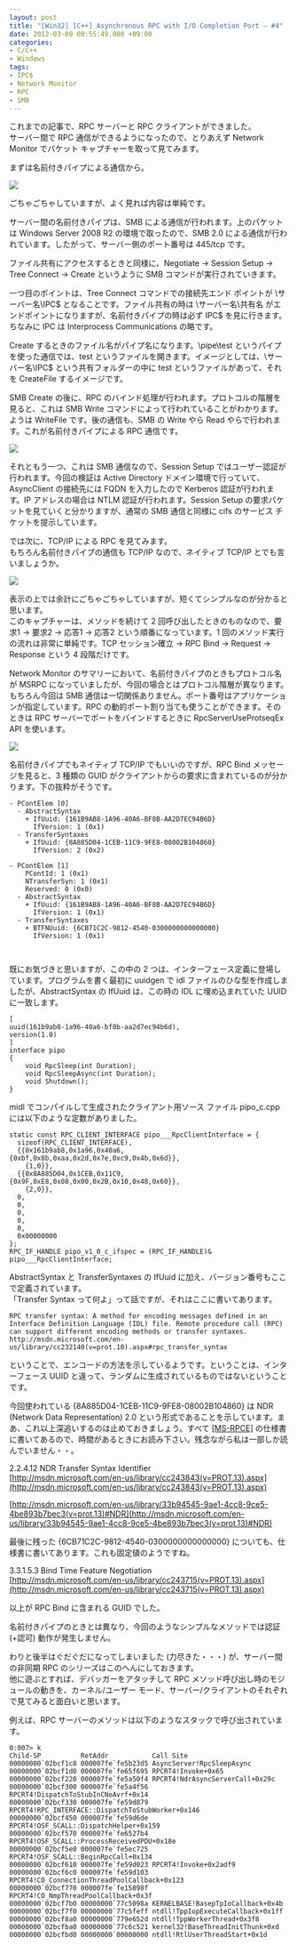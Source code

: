 ```yaml
---
layout: post
title: "[Win32] [C++] Asynchronous RPC with I/O Completion Port – #4"
date: 2012-03-09 00:55:49.000 +09:00
categories:
- C/C++
- Windows
tags:
- IPC$
- Network Monitor
- RPC
- SMB
---
```


これまでの記事で、RPC サーバーと RPC クライアントができました。 <br />
サーバー間で RPC 通信ができるようになったので、とりあえず Network Monitor でパケット キャプチャーを取って見てみます。

 
まずは名前付きパイプによる通信から。

 
![]({{site.assets_url}}2012-03-09-image2.png)

 
ごちゃごちゃしていますが、よく見れば内容は単純です。

 
サーバー間の名前付きパイプは、SMB による通信が行われます。上のパケットは Windows Server 2008 R2 の環境で取ったので、SMB 2.0 による通信が行われています。したがって、サーバー側のポート番号は 445/tcp です。

 
ファイル共有にアクセスするときと同様に、Negotiate → Session Setup → Tree Connect → Create というように SMB コマンドが実行されていきます。

 
一つ目のポイントは、Tree Connect コマンドでの接続先エンド ポイントが \\サーバー名\IPC$ となることです。ファイル共有の時は \\サーバー名\共有名 がエンドポイントになりますが、名前付きパイプの時は必ず IPC$ を見に行きます。ちなみに IPC は Interprocess Communications の略です。

 
Create するときのファイル名がパイプ名になります。\pipe\test というパイプを使った通信では、test というファイルを開きます。イメージとしては、\\サーバー名\IPC$ という共有フォルダーの中に test というファイルがあって、それを CreateFile するイメージです。

 
SMB Create の後に、RPC のバインド処理が行われます。プロトコルの階層を見ると、これは SMB Write コマンドによって行われていることがわかります。ようは WriteFile です。後の通信も、SMB の Write やら Read やらで行われます。これが名前付きパイプによる RPC 通信です。

 
![]({{site.assets_url}}2012-03-09-image3.png)

 
それともう一つ、これは SMB 通信なので、Session Setup ではユーザー認証が行われます。今回の検証は Active Directory ドメイン環境で行っていて、AsyncClient の接続先には FQDN を入力したので Kerberos 認証が行われます。IP アドレスの場合は NTLM 認証が行われます。Session Setup の要求パケットを見ていくと分かりますが、通常の SMB 通信と同様に cifs のサービス チケットを提示しています。

 
では次に、TCP/IP による RPC を見てみます。 <br />
もちろん名前付きパイプの通信も TCP/IP なので、ネイティブ TCP/IP とでも言いましょうか。

 
![]({{site.assets_url}}2012-03-09-image4.png)

 
表示の上では余計にごちゃごちゃしていますが、短くてシンプルなのが分かると思います。 <br />
このキャプチャーは、メソッドを続けて 2 回呼び出したときのものなので、要求1 → 要求2 → 応答1 → 応答2 という順番になっています。1 回のメソッド実行の流れは非常に単純です。TCP セッション確立 → RPC Bind → Request → Response という 4 段階だけです。

 
Network Monitor のサマリーにおいて、名前付きパイプのときもプロトコル名が MSRPC になっていましたが、今回の場合とはプロトコル階層が異なります。もちろん今回は SMB 通信は一切関係ありません。ポート番号はアプリケーションが指定しています。RPC の動的ポート割り当ても使うことができます。そのときは RPC サーバーでポートをバインドするときに RpcServerUseProtseqEx API を使います。

 
![]({{site.assets_url}}2012-03-09-image5.png)

 
名前付きパイプでもネイティブ TCP/IP でもいいのですが、RPC Bind メッセージを見ると、3 種類の GUID がクライアントからの要求に含まれているのが分かります。下の抜粋がそうです。

 
```
- PContElem [0] 
  - AbstractSyntax 
    + IfUuid: {161B9AB8-1A96-40A6-BF8B-AA2D7EC94B6D} 
      IfVersion: 1 (0x1) 
  - TransferSyntaxes 
    + IfUuid: {8A885D04-1CEB-11C9-9FE8-08002B104860} 
      IfVersion: 2 (0x2)

- PContElem [1] 
    PContId: 1 (0x1) 
    NTransferSyn: 1 (0x1) 
    Reserved: 0 (0x0) 
  - AbstractSyntax 
    + IfUuid: {161B9AB8-1A96-40A6-BF8B-AA2D7EC94B6D} 
      IfVersion: 1 (0x1) 
  - TransferSyntaxes 
    + BTFNUuid: {6CB71C2C-9812-4540-0300000000000000} 
      IfVersion: 1 (0x1)

 
```
 
既にお気づきと思いますが、この中の 2 つは、インターフェース定義に登場しています。プログラムを書く最初に uuidgen で idl ファイルのひな型を作成しましたが、AbstractSyntax の IfUuid は、この時の IDL に埋め込まれていた UUID に一致します。

 
```
[ 
uuid(161b9ab8-1a96-40a6-bf8b-aa2d7ec94b6d), 
version(1.0) 
] 
interface pipo 
{ 
    void RpcSleep(int Duration); 
    void RpcSleepAsync(int Duration); 
    void Shutdown(); 
} 
```
 
midl でコンパイルして生成されたクライアント用ソース ファイル pipo_c.cpp には以下のような定数がありました。

 
```
static const RPC_CLIENT_INTERFACE pipo___RpcClientInterface = { 
  sizeof(RPC_CLIENT_INTERFACE), 
  {{0x161b9ab8,0x1a96,0x40a6,{0xbf,0x8b,0xaa,0x2d,0x7e,0xc9,0x4b,0x6d}}, 
    {1,0}}, 
  {{0x8A885D04,0x1CEB,0x11C9,{0x9F,0xE8,0x08,0x00,0x2B,0x10,0x48,0x60}}, 
    {2,0}}, 
  0, 
  0, 
  0, 
  0, 
  0, 
  0x00000000 
}; 
RPC_IF_HANDLE pipo_v1_0_c_ifspec = (RPC_IF_HANDLE)& pipo___RpcClientInterface; 
```
 
AbstractSyntax と TransferSyntaxes の IfUuid に加え、バージョン番号もここで定義されています。 <br />
「Transfer Syntax って何よ」って話ですが、それはここに書いてあります。

 
```
RPC transfer syntax: A method for encoding messages defined in an Interface Definition Language (IDL) file. Remote procedure call (RPC) can support different encoding methods or transfer syntaxes. 
http://msdn.microsoft.com/en-us/library/cc232140(v=prot.10).aspx#rpc_transfer_syntax
```
 
ということで、エンコードの方法を示しているようです。ということは、インターフェース UUID と違って、ランダムに生成されているものではないということです。

 
今回使われている {8A885D04-1CEB-11C9-9FE8-08002B104860} は NDR (Network Data Representation) 2.0 という形式であることを示しています。まあ、これ以上深追いするのは止めておきましょう。すべて [[MS-RPCE]](http://msdn.microsoft.com/en-us/library/cc243560(v=prot.13).aspx) の仕様書に書いてあるので、時間があるときにお読み下さい。残念ながら私は一部しか読んでいません・・。

 
2.2.4.12 NDR Transfer Syntax Identifier <br />
[http://msdn.microsoft.com/en-us/library/cc243843(v=PROT.13).aspx](http://msdn.microsoft.com/en-us/library/cc243843(v=PROT.13).aspx)

 
[http://msdn.microsoft.com/en-us/library/33b94545-9ae1-4cc8-9ce5-4be893b7bec3(v=prot.13)#NDR](http://msdn.microsoft.com/en-us/library/33b94545-9ae1-4cc8-9ce5-4be893b7bec3(v=prot.13)#NDR)

 
最後に残った {6CB71C2C-9812-4540-0300000000000000} についても、仕様書に書いてあります。これも固定値のようですね。

 
3.3.1.5.3 Bind Time Feature Negotiation <br />
[http://msdn.microsoft.com/en-us/library/cc243715(v=PROT.13).aspx](http://msdn.microsoft.com/en-us/library/cc243715(v=PROT.13).aspx)

 
以上が RPC Bind に含まれる GUID でした。

 
名前付きパイプのときとは異なり、今回のようなシンプルなメソッドでは認証 (+認可) 動作が発生しません。

 
わりと後半はぐだぐだになってしまいました (力尽きた・・・) が、サーバー間の非同期 RPC のシリーズはこのへんにしておきます。 <br />
他に遊ぶとすれば、デバッガーをアタッチして RPC メソッド呼び出し時のモジュールの動きを、カーネル/ユーザー モード、サーバー/クライアントのそれぞれで見てみると面白いと思います。

 
例えば、RPC サーバーのメソッドは以下のようなスタックで呼び出されています。

 
```
0:007> k 
Child-SP          RetAddr           Call Site 
00000000`02bcf1c8 000007fe`fe5b23d5 AsyncServer!RpcSleepAsync 
00000000`02bcf1d0 000007fe`fe65f695 RPCRT4!Invoke+0x65 
00000000`02bcf220 000007fe`fe5a50f4 RPCRT4!NdrAsyncServerCall+0x29c 
00000000`02bcf300 000007fe`fe5a4f56 RPCRT4!DispatchToStubInCNoAvrf+0x14 
00000000`02bcf330 000007fe`fe59d879 RPCRT4!RPC_INTERFACE::DispatchToStubWorker+0x146 
00000000`02bcf450 000007fe`fe59d6de RPCRT4!OSF_SCALL::DispatchHelper+0x159 
00000000`02bcf570 000007fe`fe6527b4 RPCRT4!OSF_SCALL::ProcessReceivedPDU+0x18e 
00000000`02bcf5e0 000007fe`fe5ec725 RPCRT4!OSF_SCALL::BeginRpcCall+0x134 
00000000`02bcf610 000007fe`fe59d023 RPCRT4!Invoke+0x2adf9 
00000000`02bcf6c0 000007fe`fe59d103 RPCRT4!CO_ConnectionThreadPoolCallback+0x123 
00000000`02bcf770 000007fe`fe15898f RPCRT4!CO_NmpThreadPoolCallback+0x3f 
00000000`02bcf7b0 00000000`77c5098a KERNELBASE!BasepTpIoCallback+0x4b 
00000000`02bcf7f0 00000000`77c5feff ntdll!TppIopExecuteCallback+0x1ff 
00000000`02bcf8a0 00000000`779e652d ntdll!TppWorkerThread+0x3f8 
00000000`02bcfba0 00000000`77c6c521 kernel32!BaseThreadInitThunk+0xd 
00000000`02bcfbd0 00000000`00000000 ntdll!RtlUserThreadStart+0x1d
```
